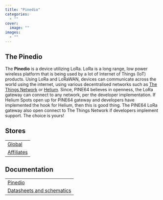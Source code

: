 ```yaml
---
title: "Pinedio"
categories: 
  - ""
cover: 
  image: ""
images:
  - ""
---
```


## The Pinedio

The **Pinedio** is a device utilizing LoRa. LoRa is a long range, low power wireless platform that is being used by a lot of Internet of Things (IoT) products. Using LoRa and LoRaWAN, devices can communicate across the world using the internet, using various decentralised networks such as [The Things Network](https://www.thethingsnetwork.org/) or [Helium](https://www.helium.com/). Since, PINE64 believes in openness, the LoRa gateway can connect to any network, per the developer implementation. If Helium Spots open up for PINE64 gateway and developers have implemented the hook for Helium, then this is good thing. The PINE64 LoRa gateway also open connect to The Things Network if developers implement support. The choice is yours!

## Stores

|     |
| --- |
| [Global](https://pine64.com/product-category/internet-of-things/iot-lora/) |
| [Affiliates](/affiliates/) |

## Documentation

|     |
| --- |
| [Pinedio](/documentation/Pinedio/) |
| [Datasheets and schematics](/documentation/Pinedio/Datasheets_and_schematics/) |
